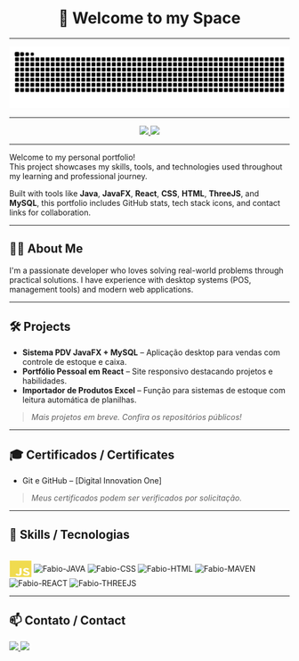<h1 align="center">💼 Welcome to my Space</h1>

---

![Snake animation](https://github.com/cafeNoCodigo/Remodel_Portifolio/blob/output/github-contribution-grid-snake.svg)

---



<!-- GitHub Stats -->
<div align="center">
  <a href="https://github.com/CafeNoCodigo">
    <img height="180em" src="https://github-readme-stats.vercel.app/api?username=CafeNoCodigo&show_icons=true&theme=radical" />
    <img height="180em" src="https://github-readme-stats.vercel.app/api/top-langs/?username=CafeNoCodigo&layout=compact&theme=radical" />
  </a>
</div>

---

Welcome to my personal portfolio!  
This project showcases my skills, tools, and technologies used throughout my learning and professional journey.

Built with tools like **Java**, **JavaFX**, **React**, **CSS**, **HTML**, **ThreeJS**, and **MySQL**, this portfolio includes GitHub stats, tech stack icons, and contact links for collaboration.

---

## 👨‍💻 About Me
I'm a passionate developer who loves solving real-world problems through practical solutions. I have experience with desktop systems (POS, management tools) and modern web applications.

---

## 🛠️  Projects

- **Sistema PDV JavaFX + MySQL** – Aplicação desktop para vendas com controle de estoque e caixa.
- **Portfólio Pessoal em React** – Site responsivo destacando projetos e habilidades.
- **Importador de Produtos Excel** – Função para sistemas de estoque com leitura automática de planilhas.

> _Mais projetos em breve. Confira os repositórios públicos!_

---

## 🎓 Certificados / Certificates
- Git e GitHub – [Digital Innovation One]

> _Meus certificados podem ser verificados por solicitação._

---

## 🚀 Skills / Tecnologias

<div style="display: inline_block"><br>
  <img align="center" alt="Fabio-JS" height="30" width="40" src="https://raw.githubusercontent.com/devicons/devicon/master/icons/javascript/javascript-plain.svg">
  <img align="center" alt="Fabio-JAVA" height="30" width="40" src="https://cdn.jsdelivr.net/gh/devicons/devicon@latest/icons/java/java-original.svg">
  <img align="center" alt="Fabio-CSS" height="30" width="40" src="https://cdn.jsdelivr.net/gh/devicons/devicon@latest/icons/css3/css3-original.svg">
  <img align="center" alt="Fabio-HTML" height="30" width="40" src="https://cdn.jsdelivr.net/gh/devicons/devicon@latest/icons/html5/html5-original.svg">
  <img align="center" alt="Fabio-MAVEN" height="30" width="40" src="https://cdn.jsdelivr.net/gh/devicons/devicon@latest/icons/maven/maven-original.svg">
  <img align="center" alt="Fabio-REACT" height="30" width="40" src="https://cdn.jsdelivr.net/gh/devicons/devicon@latest/icons/react/react-original.svg" />
  <img align="center" alt="Fabio-THREEJS" height="30" width="40" src="https://cdn.jsdelivr.net/gh/devicons/devicon@latest/icons/threejs/threejs-original.svg" />
</div>

---

## 📫 Contato / Contact

<div>
  <a href="mailto:fabiaochirindzamainato@gmail.com">
    <img src="https://img.shields.io/badge/-Gmail-%23333?style=for-the-badge&logo=gmail&logoColor=white" target="_blank">
  </a>
  <a href="https://www.linkedin.com/in/fabiao-chirindza-mainato/" target="_blank">
    <img src="https://img.shields.io/badge/-LinkedIn-%230077B5?style=for-the-badge&logo=linkedin&logoColor=white" target="_blank">
  </a>
</div>
